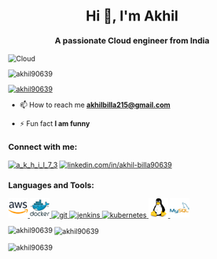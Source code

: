 <h1 align="center">Hi 👋, I'm Akhil</h1>
<h3 align="center">A passionate Cloud engineer from India</h3>
<img align="center" alt="Cloud" width="900" height="400" src="https://i.pinimg.com/originals/88/de/f6/88def67080a01c2dab5b069c917f2287.gif" >

<p align="left"> <img src="https://komarev.com/ghpvc/?username=akhil90639&label=Profile%20views&color=0e75b6&style=flat" alt="akhil90639" /> </p>

<p align="left"> <a href="https://github.com/ryo-ma/github-profile-trophy"><img src="https://github-profile-trophy.vercel.app/?username=akhil90639" alt="akhil90639" /></a> </p>

- 📫 How to reach me **akhilbilla215@gmail.com**

- ⚡ Fun fact **I am funny**

<h3 align="left">Connect with me:</h3>
<p align="left">
<a href="https://instagram.com/a_k_h_i_l_7_3" target="blank"><img align="center" src="https://raw.githubusercontent.com/rahuldkjain/github-profile-readme-generator/master/src/images/icons/Social/instagram.svg" alt="a_k_h_i_l_7_3" height="30" width="40" /></a>
<a href="linkedin.com/in/akhil-billa90639" target="blank"><img align="center" src="https://raw.githubusercontent.com/rahuldkjain/github-profile-readme-generator/master/src/images/icons/Social/linkedln.svg" alt="linkedin.com/in/akhil-billa90639" height="30" width="40" /></a>

<h3 align="left">Languages and Tools:</h3>
<p align="left"> <a href="https://aws.amazon.com" target="_blank" rel="noreferrer"> <img src="https://raw.githubusercontent.com/devicons/devicon/master/icons/amazonwebservices/amazonwebservices-original-wordmark.svg" alt="aws" width="40" height="40"/> </a> <a href="https://www.docker.com/" target="_blank" rel="noreferrer"> <img src="https://raw.githubusercontent.com/devicons/devicon/master/icons/docker/docker-original-wordmark.svg" alt="docker" width="40" height="40"/> </a> <a href="https://git-scm.com/" target="_blank" rel="noreferrer"> <img src="https://www.vectorlogo.zone/logos/git-scm/git-scm-icon.svg" alt="git" width="40" height="40"/> </a> <a href="https://www.jenkins.io" target="_blank" rel="noreferrer"> <img src="https://www.vectorlogo.zone/logos/jenkins/jenkins-icon.svg" alt="jenkins" width="40" height="40"/> </a> <a href="https://kubernetes.io" target="_blank" rel="noreferrer"> <img src="https://www.vectorlogo.zone/logos/kubernetes/kubernetes-icon.svg" alt="kubernetes" width="40" height="40"/> </a> <a href="https://www.linux.org/" target="_blank" rel="noreferrer"> <img src="https://raw.githubusercontent.com/devicons/devicon/master/icons/linux/linux-original.svg" alt="linux" width="40" height="40"/> </a> <a href="https://www.mysql.com/" target="_blank" rel="noreferrer"> <img src="https://raw.githubusercontent.com/devicons/devicon/master/icons/mysql/mysql-original-wordmark.svg" alt="mysql" width="40" height="40"/> </a> </p>

<p><img align="left" src="https://github-readme-stats.vercel.app/api/top-langs?username=akhil90639&show_icons=true&locale=en&layout=compact" alt="akhil90639" /></p>

<p>&nbsp;<img align="center" src="https://github-readme-stats.vercel.app/api?username=akhil90639&show_icons=true&locale=en" alt="akhil90639" /></p>

<p><img align="center" src="https://github-readme-streak-stats.herokuapp.com/?user=akhil90639&" alt="akhil90639" /></p>
